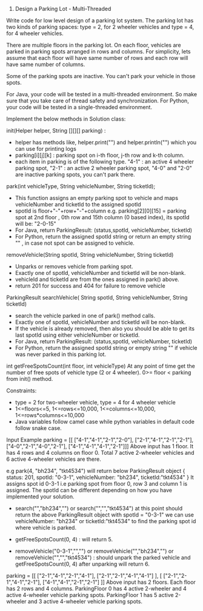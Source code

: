 1. Design a Parking Lot - Multi-Threaded

Write code for low level design of a parking lot system.
The parking lot has two kinds of parking spaces: type = 2, for 2 wheeler vehicles and type = 4, for 4 wheeler vehicles.

There are multiple floors in the parking lot. On each floor, vehicles are parked in parking spots arranged in rows and columns.
For simplicity, lets assume that each floor will have same number of rows and each row will have same number of columns.

Some of the parking spots are inactive. You can't park your vehicle in those spots.

For Java, your code will be tested in a multi-threaded environment.
So make sure that you take care of thread safety and synchronization.
For Python, your code will be tested in a single-threaded environment.

Implement the below methods in Solution class:

init(Helper helper, String [][][] parking) :
- helper has methods like, helper.print("") and helper.println("") which you can use for printing logs
- parking[i][j][k] : parking spot on i-th floor, j-th row and k-th column.
- each item in parking is of the following type.
"4-1" : an active 4 wheeler parking spot,
"2-1" : an active 2 wheeler parking spot,
"4-0" and "2-0" are inactive parking spots, you can't park there.

park(int vehicleType, String vehicleNumber, String ticketId);
- This function assigns an empty parking spot to vehicle and maps vehicleNumber and ticketId to the assigned spotId
- spotId is floor+"-"+row+"-"+column
e.g. parking[2][0][15] = parking spot at 2nd floor , 0th row and 15th column (0 based index),
its spotId will be: "2-0-15"
- For Java, return ParkingResult: (status,spotId, vehicleNumber, ticketId)
- For Python, return the assigned spotId string or
return an empty string "" , in case not spot can be assigned to vehicle.

removeVehicle(String spotId, String vehicleNumber, String ticketId)
- Unparks or removes vehicle from parking spot.
- Exactly one of spotId, vehicleNumber and ticketId will be non-blank.
- vehicleId and ticketId are from the ones assigned in park() above.
- return 201 for success and 404 for failure to remove vehicle

ParkingResult searchVehicle( String spotId, String vehicleNumber, String ticketId)
- search the vehicle parked in one of park() method calls.
- Exactly one of spotId, vehicleNumber and ticketId will be non-blank.
- If the vehicle is already removed, then also you should be able to get its last spotId using either vehicleNumber or ticketId.
- For Java, return ParkingResult: (status,spotId, vehicleNumber, ticketId)
- For Python, return the assigned spotId string or empty string "" if vehicle was never parked in this parking lot.


int getFreeSpotsCount(int floor, int vehicleType)
At any point of time get the number of free spots of vehicle type (2 or 4 wheeler). 0>= floor < parking from init() method.


Constraints:
- type = 2 for two-wheeler vehicle, type = 4 for 4 wheeler vehicle
- 1<=floors<=5, 1<=rows<=10,000, 1<=columns<=10,000, 1<=rows*columns<=10,000
- Java variables follow camel case while python variables in default code follow snake case.

Input Example
parking = [[
["4-1","4-1","2-1","2-0"],
["2-1","4-1","2-1","2-1"],
["4-0","2-1","4-0","2-1"],
["4-1","4-1","4-1","2-1"]]]
Above input has 1 floor.
It has 4 rows and 4 columns on floor 0.
Total 7 active 2-wheeler vehicles and 6 active 4-wheeler vehicles are there.

e.g park(4, "bh234", "tkt4534") will return below ParkingResult object
   {
      status: 201,
      spotId: "0-3-1",
      vehicleNumber: "bh234",
      ticketId:"tkt4534"
   }
It assigns spot id 0-3-1 i.e parking spot from floor 0, row 3 and column 1 is assigned.
The spotId can be different depending on how you have implemented your solution.

- search("","bh234","") or search("","","tkt4534") at this point should return the above ParkingResult object with spotId = "0-3-1"
we can use vehicleNumber: "bh234" or ticketId:"tkt4534" to find the parking spot id where vehicle is parked.

- getFreeSpotsCount(0, 4) : will return 5.

- removeVehicle("0-3-1","","") or removeVehicle("","bh234","") or removeVehicle("","","tkt4534") :
should unpark the parked vehicle and getFreeSpotsCount(0, 4) after unparking will return 6.


parking = [[
["2-1","4-1","2-1","4-1"],
["2-1","2-1","4-1","4-1"]
],
[
["2-1","2-1","4-1","2-1"],
["4-1","4-1","2-1","2-1"]
]] 
Above input has 2 floors.
Each floor has 2 rows and 4 columns.
ParkingFloor 0 has 4 active 2-wheeler and 4 active 4-wheeler vehicle parking spots.
ParkingFloor 1 has 5 active 2-wheeler and 3 active 4-wheeler vehicle parking spots.
